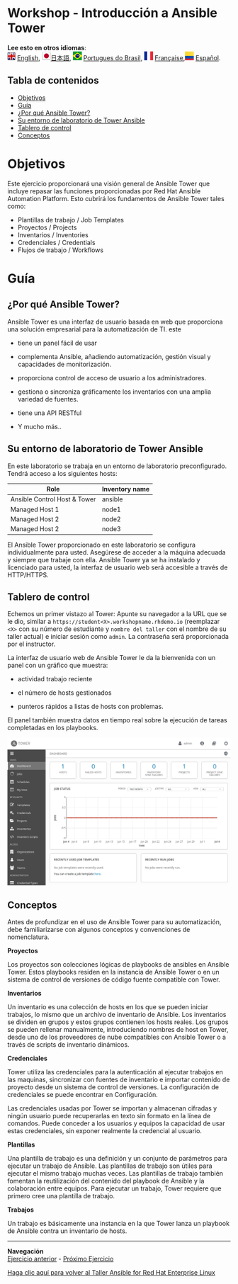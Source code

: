 # Workshop - Introducción a Ansible Tower

**Lee esto en otros idiomas**:
<br>![uk](../../../images/uk.png) [English](README.md),  ![japan](../../../images/japan.png)[日本語](README.ja.md), ![brazil](../../../images/brazil.png) [Portugues do Brasil](README.pt-br.md), ![france](../../../images/fr.png) [Française](README.fr.md),![Español](../../../images/col.png) [Español](README.es.md).

## Tabla de contenidos

* [Objetivos](#Objetivos)
* [Guía](#Guía)
* [¿Por qué Ansible Tower?](#Por-qué-Ansible-Tower)
* [Su entorno de laboratorio de Tower Ansible](#Su-entorno-de-laboratorio-de-Tower-Ansible)
* [Tablero de control](#tablero-de-control)
* [Conceptos](#Conceptos)

# Objetivos

Este ejercicio proporcionará una visión general de Ansible Tower que incluye repasar las funciones proporcionadas por Red Hat Ansible Automation Platform.  Esto cubrirá los fundamentos de Ansible Tower tales como:

  - Plantillas de trabajo / Job Templates
  - Proyectos / Projects
  - Inventarios / Inventories
  - Credenciales / Credentials
  - Flujos de trabajo / Workflows

# Guía

## ¿Por qué Ansible Tower?

Ansible Tower es una interfaz de usuario basada en web que proporciona una solución empresarial para la automatización de TI. este

  - tiene un panel fácil de usar

  - complementa Ansible, añadiendo automatización, gestión visual y capacidades de monitorización.

  - proporciona control de acceso de usuario a los administradores.

  - gestiona o sincroniza gráficamente los inventarios con una amplia variedad de fuentes.

  - tiene una API RESTful

  - Y mucho más..


## Su entorno de laboratorio de Tower Ansible

En este laboratorio se trabaja en un entorno de laboratorio preconfigurado. Tendrá acceso a los siguientes hosts:

| Role                         | Inventory name |
| -----------------------------| ---------------|
| Ansible Control Host & Tower | ansible        |
| Managed Host 1               | node1          |
| Managed Host 2               | node2          |
| Managed Host 2               | node3          |

El Ansible Tower proporcionado en este laboratorio se configura individualmente para usted. Asegúrese de acceder a la máquina adecuada y siempre que trabaje con ella. Ansible Tower ya se ha instalado y licenciado para usted, la interfaz de usuario web será accesible a través de HTTP/HTTPS.

## Tablero de control

Echemos un primer vistazo al Tower: Apunte su navegador a la URL que se le dio, similar a `https://student<X>.workshopname.rhdemo.io` (reemplazar `<X>` con su número de estudiante y `nombre del taller` con el nombre de su taller actual) e iniciar sesión como `admin`. La contraseña será proporcionada por el instructor.

La interfaz de usuario web de Ansible Tower le da la bienvenida con un panel con un gráfico que muestra:

  - actividad trabajo reciente

  - el número de hosts gestionados

  - punteros rápidos a listas de hosts con problemas.

El panel también muestra datos en tiempo real sobre la ejecución de tareas completadas en los playbooks.

![Ansible Tower Dashboard](images/dashboard.png)

## Conceptos

Antes de profundizar en el uso de Ansible Tower para su automatización, debe familiarizarse con algunos conceptos y convenciones de nomenclatura.

**Proyectos**

Los proyectos son colecciones lógicas de playbooks de ansibles en Ansible Tower. Estos playbooks residen en la instancia de Ansible Tower o en un sistema de control de versiones de código fuente compatible con Tower.

**Inventarios**

Un inventario es una colección de hosts en los que se pueden iniciar trabajos, lo mismo que un archivo de inventario de Ansible. Los inventarios se dividen en grupos y estos grupos contienen los hosts reales. Los grupos se pueden rellenar manualmente, introduciendo nombres de host en Tower, desde uno de los proveedores de nube compatibles con Ansible Tower o a través de scripts de inventario dinámicos.

**Credenciales**

Tower utiliza las credenciales para la autenticación al ejecutar trabajos en las maquinas, sincronizar con fuentes de inventario e importar contenido de proyecto desde un sistema de control de versiones. La configuración de credenciales se puede encontrar en Configuración.

Las credenciales usadas por Tower se importan y almacenan cifradas y ningún usuario puede recuperarlas en texto sin formato en la línea de comandos. Puede conceder a los usuarios y equipos la capacidad de usar estas credenciales, sin exponer realmente la credencial al usuario.

**Plantillas**

Una plantilla de trabajo es una definición y un conjunto de parámetros para ejecutar un trabajo de Ansible. Las plantillas de trabajo son útiles para ejecutar el mismo trabajo muchas veces. Las plantillas de trabajo también fomentan la reutilización del contenido del playbook de Ansible y la colaboración entre equipos. Para ejecutar un trabajo, Tower requiere que primero cree una plantilla de trabajo.

**Trabajos**

Un trabajo es básicamente una instancia en la que Tower lanza un playbook de Ansible contra un inventario de hosts.

----
**Navegación**
<br>
[Ejercicio anterior](../1.7-role/README.es.md) - [Próximo Ejercicio](../2.2-cred/README.es.md)

[Haga clic aquí para volver al Taller Ansible for Red Hat Enterprise Linux](../README.md#Sección-2---Ejercicios-de-Ansible-Tower)
